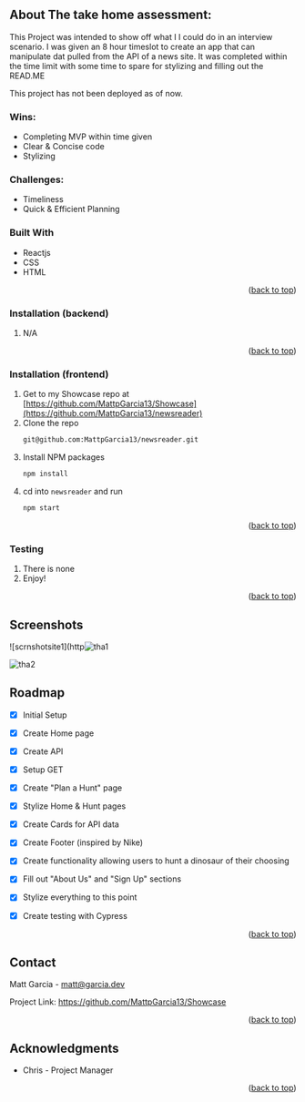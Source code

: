 ## About The take home assessment:
This Project was intended to show off what I I could do in an interview scenario. I was given an 8 hour timeslot to create an app that can manipulate dat pulled from the API of a news site. It was completed within the time limit with some time to spare for stylizing and filling out the READ.ME

This project has not been deployed as of now. 

### Wins:

* Completing MVP within time given
* Clear & Concise code
* Stylizing

### Challenges:

* Timeliness
* Quick & Efficient Planning

### Built With

* Reactjs
* CSS
* HTML

<p align="right">(<a href="#readme-top">back to top</a>)</p>


### Installation (backend)

1. N/A

<p align="right">(<a href="#readme-top">back to top</a>)</p>

### Installation (frontend)

1. Get to my Showcase repo at [https://github.com/MattpGarcia13/Showcase](https://github.com/MattpGarcia13/newsreader)
2. Clone the repo
   ```sh
   git@github.com:MattpGarcia13/newsreader.git
   ```
3. Install NPM packages
   ```sh
   npm install
   ```
4. cd into `newsreader` and run 
   ```js
   npm start
   ```

<p align="right">(<a href="#readme-top">back to top</a>)</p>

### Testing

1. There is none
2. Enjoy!


<p align="right">(<a href="#readme-top">back to top</a>)</p>


## Screenshots

![scrnshotsite1](http![tha1](https://github.com/MattpGarcia13/newsreader/assets/145981239/77347ba7-54aa-45f5-8c02-71adcc83dbdc)


![tha2](https://github.com/MattpGarcia13/newsreader/assets/145981239/5dd7d024-80db-4bff-8e90-ff93ac69177c)



## Roadmap

- [x] Initial Setup
- [x] Create Home page
- [x] Create API
- [x] Setup GET
- [x] Create "Plan a Hunt" page
- [x] Stylize Home & Hunt pages
- [x] Create Cards for API data
- [x] Create Footer (inspired by Nike)
- [x] Create functionality allowing users to hunt a dinosaur of their choosing
- [x] Fill out "About Us" and "Sign Up" sections
- [x] Stylize everything to this point
- [x] Create testing with Cypress
    


<p align="right">(<a href="#readme-top">back to top</a>)</p>


## Contact

Matt Garcia - matt@garcia.dev

Project Link: https://github.com/MattpGarcia13/Showcase

<p align="right">(<a href="#readme-top">back to top</a>)</p>




## Acknowledgments

* Chris - Project Manager

<p align="right">(<a href="#readme-top">back to top</a>)</p>


